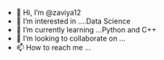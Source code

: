 - 👋 Hi, I’m @zaviya12
- 👀 I’m interested in ....Data Science
- 🌱 I’m currently learning ...Python and C++
- 💞️ I’m looking to collaborate on ...
- 📫 How to reach me ...

<!---
zaviya12/zaviya12 is a ✨ special ✨ repository because its `README.md` (this file) appears on your GitHub profile.
You can click the Preview link to take a look at your changes.
--->
